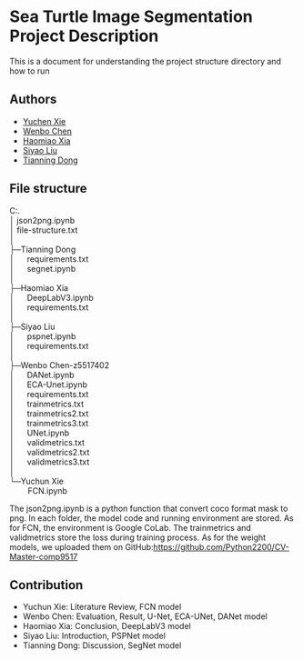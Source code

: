 
# Sea Turtle Image Segmentation Project Description

This is a document for understanding the project structure directory and how to run


## Authors

- [Yuchen Xie](mailto:z5515211@ad.unsw.edu.au)
- [Wenbo Chen](mailto:z5517402@ad.unsw.edu.au)
- [Haomiao Xia](mailto:z5541528@ad.unsw.edu.au)
- [Siyao Liu](mailto:z5464957@ad.unsw.edu.au)
- [Tianning Dong](mailto:z5559246@ad.unsw.edu.au)


## File structure
C:.  
│  json2png.ipynb  
│  file-structure.txt  
│  
├─Tianning Dong  
│ &emsp;     requirements.txt  
│ &emsp;     segnet.ipynb  
│      
├─Haomiao Xia  
│ &emsp;     DeepLabV3.ipynb  
│ &emsp;     requirements.txt  
│      
├─Siyao Liu  
│ &emsp;     pspnet.ipynb  
│ &emsp;     requirements.txt  
│      
├─Wenbo Chen-z5517402  
│ &emsp;     DANet.ipynb  
│ &emsp;     ECA-Unet.ipynb  
│ &emsp;     requirements.txt  
│ &emsp;     trainmetrics.txt  
│ &emsp;     trainmetrics2.txt  
│ &emsp;     trainmetrics3.txt  
│ &emsp;     UNet.ipynb  
│ &emsp;     validmetrics.txt  
│ &emsp;     validmetrics2.txt  
│ &emsp;     validmetrics3.txt  
│      
└─Yuchun Xie  
&emsp;&emsp; FCN.ipynb  
  
  The json2png.ipynb is a python function that convert coco format mask to png. In each folder, the model code and running environment are stored.
  As for FCN, the environment is Google CoLab. The trainmetrics and validmetrics store the loss during training process. As for the weight models, we uploaded them on GitHub:<https://github.com/Python2200/CV-Master-comp9517>


## Contribution

- Yuchun Xie: Literature Review, FCN model
- Wenbo Chen: Evaluation, Result, U-Net, ECA-UNet, DANet model
- Haomiao Xia: Conclusion, DeepLabV3 model
- Siyao Liu: Introduction, PSPNet model
- Tianning Dong: Discussion, SegNet model
